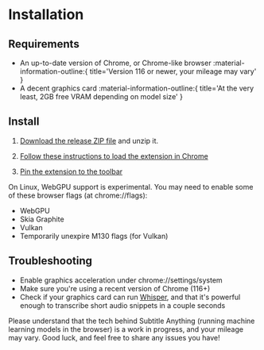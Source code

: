 # Installation

## Requirements

  - An up-to-date version of Chrome, or Chrome-like browser :material-information-outline:{ title='Version 116 or newer, your mileage may vary' }
  - A decent graphics card :material-information-outline:{ title='At the very least, 2GB free VRAM depending on model size' }

## Install

  1. [Download the release ZIP file](https://github.com/ae9is/subtitle-anything/releases) and unzip it.

  2. [Follow these instructions to load the extension in Chrome](https://developer.chrome.com/docs/extensions/get-started/tutorial/hello-world#load-unpacked)

  3. [Pin the extension to the toolbar](https://developer.chrome.com/docs/extensions/get-started/tutorial/hello-world#pin_the_extension)

  On Linux, WebGPU support is experimental. You may need to enable some of these browser flags (at chrome://flags):

  - WebGPU
  - Skia Graphite
  - Vulkan
  - Temporarily unexpire M130 flags (for Vulkan)

## Troubleshooting

  - Enable graphics acceleration under chrome://settings/system
  - Make sure you're using a recent version of Chrome (116+)
  - Check if your graphics card can run [Whisper](https://github.com/openai/whisper/), and that it's powerful enough to transcribe short audio snippets in a couple seconds

  Please understand that the tech behind Subtitle Anything (running machine learning models in the browser) is a work in progress, and your mileage may vary. Good luck, and feel free to share any issues you have!

###
